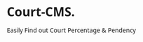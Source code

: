 # Court-CMS.
Easily Find out Court Percentage &amp; Pendency 
<html lang="en">
<head>
    <meta charset="UTF-8">
    <meta name="viewport" content="width=device-width, initial-scale=1.0">
    <title>Court Case Management System</title>
    <link rel="stylesheet" href="https://cdnjs.cloudflare.com/ajax/libs/font-awesome/6.4.0/css/all.min.css">
    <style>
        * {
            margin: 0;
            padding: 0;
            box-sizing: border-box;
            font-family: 'Segoe UI', Tahoma, Geneva, Verdana, sans-serif;
        }
        
        body {
            background: linear-gradient(135deg, #e0e7ff 0%, #c3cfe2 100%);
            min-height: 100vh;
            padding: 20px;
            color: #333;
        }
        
        .container {
            max-width: 1200px;
            margin: 0 auto;
        }
        
        header {
            background: #1a237e;
            color: white;
            padding: 15px 20px;
            border-radius: 10px 10px 0 0;
            display: flex;
            justify-content: space-between;
            align-items: center;
            box-shadow: 0 4px 6px rgba(0, 0, 0, 0.1);
        }
        
        .logo {
            display: flex;
            align-items: center;
            gap: 10px;
        }
        
        .logo i {
            font-size: 24px;
            color: #ffd54f;
        }
        
        .controls {
            display: flex;
            gap: 10px;
        }
        
        .btn {
            padding: 8px 15px;
            border: none;
            border-radius: 5px;
            cursor: pointer;
            font-weight: 500;
            display: flex;
            align-items: center;
            gap: 5px;
            transition: all 0.3s;
        }
        
        .btn-primary {
            background: #1565c0;
            color: white;
        }
        
        .btn-primary:hover {
            background: #0d47a1;
        }
        
        .btn-success {
            background: #2e7d32;
            color: white;
        }
        
        .btn-success:hover {
            background: #1b5e20;
        }
        
        .btn-danger {
            background: #c62828;
            color: white;
        }
        
        .btn-danger:hover {
            background: #b71c1c;
        }
        
        .btn-warning {
            background: #ef6c00;
            color: white;
        }
        
        .btn-warning:hover {
            background: #e65100;
        }
        
        .court-info {
            background: white;
            padding: 20px;
            border-radius: 0 0 10px 10px;
            box-shadow: 0 4px 6px rgba(0, 0, 0, 0.1);
            margin-bottom: 20px;
        }
        
        .court-name {
            font-size: 24px;
            font-weight: 600;
            margin-bottom: 15px;
            color: #1a237e;
            text-align: center;
            padding: 10px;
            border: 1px dashed #7986cb;
            background-color: #e8eaf6;
            border-radius: 5px;
        }
        
        .date-display {
            display: flex;
            justify-content: space-between;
            margin-bottom: 20px;
            background: #e3f2fd;
            padding: 10px 15px;
            border-radius: 5px;
            font-weight: 500;
            color: #1565c0;
            border: 1px solid #bbdefb;
        }
        
        .dashboard {
            display: grid;
            grid-template-columns: 1fr;
            gap: 20px;
            margin-bottom: 20px;
        }
        
        .data-table {
            background: white;
            border-radius: 10px;
            padding: 20px;
            box-shadow: 0 4px 6px rgba(0, 0, 0, 0.1);
            border: 1px solid #e0e0e0;
        }
        
        .data-table h2 {
            margin-bottom: 15px;
            color: #1a237e;
            padding-bottom: 10px;
            border-bottom: 2px solid #e0e0e0;
        }
        
        table {
            width: 100%;
            border-collapse: collapse;
        }
        
        th, td {
            padding: 12px 15px;
            text-align: center;
            border-bottom: 1px solid #ddd;
        }
        
        th {
            background-color: #f5f5f5;
            font-weight: 600;
            color: #1a237e;
        }
        
        tr:nth-child(even) {
            background-color: #f9f9f9;
        }
        
        tr:hover {
            background-color: #f5f5f5;
        }
        
        input[type="number"] {
            width: 60px;
            padding: 8px;
            border: 1px solid #ddd;
            border-radius: 4px;
            text-align: center;
            font-weight: bold;
        }
        
        .case-note {
            font-size: 12px;
            color: #666;
            text-align: left;
            padding: 4px 0;
            font-style: italic;
        }
        
        .summary {
            display: none;
        }
        
        .target-message {
            background: #e8f5e9;
            padding: 15px;
            border-radius: 8px;
            margin-top: 20px;
            border-left: 4px solid #2e7d32;
            color: #1b5e20;
        }
        
        .report {
            background: white;
            border-radius: 10px;
            padding: 30px;
            box-shadow: 0 4px 6px rgba(0, 0, 0, 0.1);
            margin-top: 30px;
            display: none;
            border: 1px solid #e0e0e0;
        }
        
        .report-header {
            text-align: center;
            margin-bottom: 30px;
        }
        
        .report-header h1 {
            color: #1a237e;
            margin-bottom: 10px;
        }
        
        .report-header p {
            color: #666;
            font-size: 18px;
        }
        
        .report-table {
            margin-bottom: 30px;
            width: 100%;
        }
        
        .report-table h3 {
            margin-bottom: 15px;
            color: #1a237e;
            padding-bottom: 10px;
            border-bottom: 2px solid #e0e0e0;
        }
        
        .signature {
            margin-top: 50px;
            text-align: center;
        }
        
        .signature p {
            margin-bottom: 5px;
        }
        
        .signature-line {
            margin-top: 60px;
            border-top: 1px solid #333;
            width: 250px;
            margin: 0 auto;
            padding-top: 5px;
        }
        
        .action-buttons {
            display: flex;
            justify-content: center;
            gap: 15px;
            margin-top: 30px;
        }
        
        .achieved-badge {
            background-color: #2e7d32;
            color: white;
            padding: 5px 10px;
            border-radius: 20px;
            font-size: 14px;
            margin-left: 10px;
        }
        
        .edit-court-modal {
            display: none;
            position: fixed;
            top: 0;
            left: 0;
            width: 100%;
            height: 100%;
            background-color: rgba(0, 0, 0, 0.5);
            z-index: 1000;
            justify-content: center;
            align-items: center;
        }
        
        .modal-content {
            background-color: white;
            padding: 30px;
            border-radius: 10px;
            width: 500px;
            max-width: 90%;
            box-shadow: 0 5px 15px rgba(0, 0, 0, 0.3);
        }
        
        .modal-header {
            display: flex;
            justify-content: space-between;
            align-items: center;
            margin-bottom: 20px;
        }
        
        .modal-header h2 {
            color: #1a237e;
            margin: 0;
        }
        
        .close-modal {
            background: none;
            border: none;
            font-size: 24px;
            cursor: pointer;
            color: #666;
        }
        
        .court-name-input {
            width: 100%;
            padding: 12px;
            border: 1px solid #ddd;
            border-radius: 5px;
            font-size: 16px;
            margin-bottom: 20px;
        }
        
        .modal-actions {
            display: flex;
            justify-content: flex-end;
            gap: 10px;
        }
        
        .save-notification {
            position: fixed;
            bottom: 20px;
            right: 20px;
            background: #2e7d32;
            color: white;
            padding: 10px 20px;
            border-radius: 5px;
            box-shadow: 0 4px 6px rgba(0, 0, 0, 0.1);
            display: none;
            z-index: 1000;
        }
        
        /* New styles for the updates */
        .percentage-bold {
            font-weight: bold;
        }
        
        .report-table table {
            border-left: 1px solid #ddd;
            border-right: 1px solid #ddd;
        }
        
        .report-table table th, 
        .report-table table td {
            border-left: 1px solid #ddd;
            border-right: 1px solid #ddd;
        }
        
        .report-bold {
            font-weight: bold;
        }
        
        @media print {
            body * {
                visibility: hidden;
            }
            .report, .report * {
                visibility: visible;
            }
            .report {
                position: absolute;
                left: 0;
                top: 0;
                width: 100%;
            }
            .no-print {
                display: none;
            }
        }
        
        @media (max-width: 768px) {
            .dashboard {
                grid-template-columns: 1fr;
            }
            
            header {
                flex-direction: column;
                gap: 10px;
            }
            
            .controls {
                width: 100%;
                justify-content: center;
            }
        }
    </style>
</head>
<body>
    <div class="container">
        <header>
            <div class="logo">
                <i class="fas fa-balance-scale"></i>
                <span>Court Case Management System</span>
            </div>
            <div class="controls">
                <button class="btn btn-warning" id="updateCourtBtn">
                    <i class="fas fa-edit"></i> Update Court Name
                </button>
                <button class="btn btn-primary" id="refreshBtn">
                    <i class="fas fa-sync-alt"></i> Refresh
                </button>
                <button class="btn btn-success" id="saveBtn">
                    <i class="fas fa-save"></i> Local Save
                </button>
            </div>
        </header>

        <div class="court-info">
            <div class="court-name" id="courtName">In the Court of District and Sessions Judge, Battagram</div>
            <div class="date-display">
                <span id="currentDate">1-Aug to 23-Aug-25</span>
                <span id="currentTime">12:50:59 PM</span>
            </div>
            
            <div class="dashboard">
                <div class="data-table">
                    <h2>Case Management</h2>
                    <table>
                        <thead>
                            <tr>
                                <th>Types</th>
                                <th>Criminal</th>
                                <th>Civil</th>
                                <th>Total</th>
                            </tr>
                        </thead>
                        <tbody>
                            <tr>
                                <td>Previous Month (July) Pendency</td>
                                <td><input type="number" id="prevCriminal" value="10"></td>
                                <td><input type="number" id="prevCivil" value="10"></td>
                                <td id="prevTotal">20</td>
                            </tr>
                            <tr>
                                <td>INSTITUTION CASES</td>
                                <td><input type="number" id="instCriminal" value="10"></td>
                                <td><input type="number" id="instCivil" value="10"></td>
                                <td id="instTotal">20</td>
                            </tr>
                            <tr>
                                <td>
                                    DISPOSED CASES
                                    <div class="case-note">Do not add Transfer Out Cases here</div>
                                </td>
                                <td><input type="number" id="dispCriminal" value="10"></td>
                                <td><input type="number" id="dispCivil" value="10"></td>
                                <td id="dispTotal">20</td>
                            </tr>
                            <tr>
                                <td>
                                    Transfer In Cases
                                    <div class="case-note">Not effect institution % but effect (+) in Pendency only</div>
                                </td>
                                <td><input type="number" id="inCriminal" value="10"></td>
                                <td><input type="number" id="inCivil" value="10"></td>
                                <td id="inTotal">20</td>
                            </tr>
                            <tr>
                                <td>
                                    Transfer Out Cases
                                    <div class="case-note">Not effect Disposed % but effect (-) Pendency only</div>
                                </td>
                                <td><input type="number" id="outCriminal" value="10"></td>
                                <td><input type="number" id="outCivil" value="10"></td>
                                <td id="outTotal">20</td>
                            </tr>
                            <tr>
                                <td>Percentage</td>
                                <td id="percentCriminal" class="percentage-bold">100.00%</td>
                                <td id="percentCivil" class="percentage-bold">100.00%</td>
                                <td id="percentTotal" class="percentage-bold">100.00%</td>
                            </tr>
                        </tbody>
                    </table>
                </div>
                
                <div class="summary">
                    <h2>Summary</h2>
                    <div class="summary-item">
                        <span>Target</span>
                        <span>110%</span>
                    </div>
                    <div class="target-message" id="targetMessage">
                        At this stage, if the given number of pending cases are disposed of,
                        this Court will achieve 110% of its disposal target.
                    </div>
                    <div class="summary-item">
                        <span>Total Current Pendency</span>
                        <span id="totalPendency">20</span>
                    </div>
                    <div class="summary-item">
                        <span>Criminal Pendency</span>
                        <span id="criminalPendency">10</span>
                    </div>
                    <div class="summary-item">
                        <span>Civil Pendency</span>
                        <span id="civilPendency">10</span>
                    </div>
                    <div class="summary-item">
                        <span>Target Need Cases</span>
                        <span id="additionalCases">0</span>
                    </div>
                </div>
            </div>
            
            <button class="btn btn-success" id="generateReport" style="width: 100%; margin-top: 20px;">
                <i class="fas fa-file-pdf"></i> Generate Report
            </button>
        </div>

        <div class="report" id="reportSection">
            <div class="report-header">
                <h1 id="reportCourtName">In the Court of District and Sessions Judge, Battagram</h1>
                <p><strong>Percentage Target & Pendency</strong></p>
                <p id="reportDate">Saturday, August 23, 2025</p>
            </div>
            
            <div class="report-table">
                <h3>Current Percentage</h3>
                <table>
                    <thead>
                        <tr>
                            <th>Type</th>
                            <th>Institution Cases</th>
                            <th>Disposed Cases</th>
                            <th>Percentage</th>
                        </tr>
                    </thead>
                    <tbody>
                        <tr>
                            <td><strong>Criminal Cases</strong></td>
                            <td id="repInstCriminal">10</td>
                            <td id="repDispCriminal">10</td>
                            <td id="repPercentCriminal" class="report-bold">100.00%</td>
                        </tr>
                        <tr>
                            <td><strong>Civil Cases</strong></td>
                            <td id="repInstCivil">10</td>
                            <td id="repDispCivil">10</td>
                            <td id="repPercentCivil" class="report-bold">100.00%</td>
                        </tr>
                        <tr>
                            <td class="report-bold">Total Cases</td>
                            <td id="repInstTotal" class="report-bold">20</td>
                            <td id="repDispTotal" class="report-bold">20</td>
                            <td id="repPercentTotal" class="report-bold">100.00%</td>
                        </tr>
                    </tbody>
                </table>
            </div>
            
            <div class="target-message" id="repTargetMessage">
                At this stage, if the given number of pending cases are disposed of, this Court will achieve 110% of its disposal target.
            </div>
            
            <div class="report-table">
                <h3>Current total Pendency till now</h3>
                <table>
                    <thead>
                        <tr>
                            <th>Type</th>
                            <th>Criminal</th>
                            <th>Civil</th>
                            <th>Total</th>
                        </tr>
                    </thead>
                    <tbody>
                        <tr>
                            <td>Current Month Cases</td>
                            <td id="repCurCriminal">10</td>
                            <td id="repCurCivil">10</td>
                            <td id="repCurTotal">20</td>
                        </tr>
                        <tr>
                            <td>Transfer in Cases</td>
                            <td id="repInCriminal">10</td>
                            <td id="repInCivil">10</td>
                            <td id="repInTotal">20</td>
                        </tr>
                        <tr>
                            <td>Transfer Out Cases</td>
                            <td id="repOutCriminal">10</td>
                            <td id="repOutCivil">10</td>
                            <td id="repOutTotal">20</td>
                        </tr>
                        <tr>
                            <td class="report-bold">Total Pendency</td>
                            <td id="repTotalCriminal" class="report-bold">20</td>
                            <td id="repTotalCivil" class="report-bold">20</td>
                            <td id="repGrandTotal" class="report-bold">40</td>
                        </tr>
                    </tbody>
                </table>
            </div>
            
            <div class="signature">
                <div class="signature-line">
                    <p>SIGNATURE</p>
                </div>
                <p>Reader/Muharrir</p>
            </div>
            
            <div class="action-buttons no-print">
                <button class="btn btn-danger" onclick="window.print()">
                    <i class="fas fa-download"></i> Download PDF
                </button>
                <button class="btn btn-primary" id="backBtn">
                    <i class="fas fa-arrow-left"></i> Back to Entries
                </button>
            </div>
        </div>
    </div>

    <div class="edit-court-modal" id="courtModal">
        <div class="modal-content">
            <div class="modal-header">
                <h2>Update Court Name</h2>
                <button class="close-modal" id="closeModal">&times;</button>
            </div>
            <input type="text" class="court-name-input" id="courtNameInput" placeholder="Enter court name">
            <div class="modal-actions">
                <button class="btn btn-primary" id="saveCourtName">Save Changes</button>
                <button class="btn btn-danger" id="cancelCourtName">Cancel</button>
            </div>
        </div>
    </div>

    <div class="save-notification" id="saveNotification">
        <i class="fas fa-check-circle"></i> Data saved successfully!
    </div>

    <script>
        // Format date as "1-Aug", "2-Aug", etc.
        function formatDate(date) {
            const day = date.getDate();
            const month = date.toLocaleString('default', { month: 'short' });
            return `${day}-${month}`;
        }
        
        // Format date for report header
        function formatReportDate(date) {
            const options = { weekday: 'long', year: 'numeric', month: 'long', day: 'numeric' };
            return date.toLocaleDateString('en-US', options);
        }
        
        // Update current date and time
        function updateDateTime() {
            const now = new Date();
            
            // Get first day of current month
            const firstDay = new Date(now.getFullYear(), now.getMonth(), 1);
            
            // Format date range (1-Aug to CurrentDate)
            const dateRange = `${formatDate(firstDay)} to ${formatDate(now)}-${now.getFullYear().toString().slice(-2)}`;
            document.getElementById('currentDate').textContent = dateRange;
            
            // Update time
            const timeString = now.toLocaleTimeString('en-US', { 
                hour: '2-digit', 
                minute: '2-digit', 
                second: '2-digit',
                hour12: true 
            });
            document.getElementById('currentTime').textContent = timeString;
            
            // Update report date
            document.getElementById('reportDate').textContent = formatReportDate(now);
        }
        
        // Initial date/time update and set interval
        updateDateTime();
        setInterval(updateDateTime, 1000);
        
        // Save all data to localStorage
        function saveDataToLocalStorage() {
            const data = {
                courtName: document.getElementById('courtName').textContent,
                prevCriminal: document.getElementById('prevCriminal').value,
                prevCivil: document.getElementById('prevCivil').value,
                instCriminal: document.getElementById('instCriminal').value,
                instCivil: document.getElementById('instCivil').value,
                dispCriminal: document.getElementById('dispCriminal').value,
                dispCivil: document.getElementById('dispCivil').value,
                inCriminal: document.getElementById('inCriminal').value,
                inCivil: document.getElementById('inCivil').value,
                outCriminal: document.getElementById('outCriminal').value,
                outCivil: document.getElementById('outCivil').value
            };
            
            localStorage.setItem('courtCaseData', JSON.stringify(data));
            
            // Show save notification
            const notification = document.getElementById('saveNotification');
            notification.style.display = 'block';
            setTimeout(() => {
                notification.style.display = 'none';
            }, 3000);
        }
        
        // Load data from localStorage
        function loadDataFromLocalStorage() {
            const savedData = localStorage.getItem('courtCaseData');
            if (savedData) {
                const data = JSON.parse(savedData);
                
                document.getElementById('courtName').textContent = data.courtName;
                document.getElementById('prevCriminal').value = data.prevCriminal;
                document.getElementById('prevCivil').value = data.prevCivil;
                document.getElementById('instCriminal').value = data.instCriminal;
                document.getElementById('instCivil').value = data.instCivil;
                document.getElementById('dispCriminal').value = data.dispCriminal;
                document.getElementById('dispCivil').value = data.dispCivil;
                document.getElementById('inCriminal').value = data.inCriminal;
                document.getElementById('inCivil').value = data.inCivil;
                document.getElementById('outCriminal').value = data.outCriminal;
                document.getElementById('outCivil').value = data.outCivil;
                
                calculateTotals();
            }
        }
        
        // Calculate totals and percentages
        function calculateTotals() {
            // Get input values
            const prevCriminal = parseInt(document.getElementById('prevCriminal').value) || 0;
            const prevCivil = parseInt(document.getElementById('prevCivil').value) || 0;
            const instCriminal = parseInt(document.getElementById('instCriminal').value) || 0;
            const instCivil = parseInt(document.getElementById('instCivil').value) || 0;
            const dispCriminal = parseInt(document.getElementById('dispCriminal').value) || 0;
            const dispCivil = parseInt(document.getElementById('dispCivil').value) || 0;
            const inCriminal = parseInt(document.getElementById('inCriminal').value) || 0;
            const inCivil = parseInt(document.getElementById('inCivil').value) || 0;
            const outCriminal = parseInt(document.getElementById('outCriminal').value) || 0;
            const outCivil = parseInt(document.getElementById('outCivil').value) || 0;
            
            // Calculate totals
            document.getElementById('prevTotal').textContent = prevCriminal + prevCivil;
            document.getElementById('instTotal').textContent = instCriminal + instCivil;
            document.getElementById('dispTotal').textContent = dispCriminal + dispCivil;
            document.getElementById('inTotal').textContent = inCriminal + inCivil;
            document.getElementById('outTotal').textContent = outCriminal + outCivil;
            
            // Calculate percentages
            const percentCriminal = instCriminal > 0 ? (dispCriminal / instCriminal * 100).toFixed(2) : "0.00";
            const percentCivil = instCivil > 0 ? (dispCivil / instCivil * 100).toFixed(2) : "0.00";
            const percentTotal = (instCriminal + instCivil) > 0 ? 
                ((dispCriminal + dispCivil) / (instCriminal + instCivil) * 100).toFixed(2) : "0.00";
            
            document.getElementById('percentCriminal').textContent = percentCriminal + "%";
            document.getElementById('percentCivil').textContent = percentCivil + "%";
            document.getElementById('percentTotal').textContent = percentTotal + "%";
            
            // Calculate pendency using the formula: (Previous Month Pendency + Institution Cases + Transfer In) - (Disposed Cases + Transfer Out)
            const criminalPendency = prevCriminal + instCriminal + inCriminal - dispCriminal - outCriminal;
            const civilPendency = prevCivil + instCivil + inCivil - dispCivil - outCivil;
            const totalPendency = criminalPendency + civilPendency;
            
            document.getElementById('criminalPendency').textContent = criminalPendency;
            document.getElementById('civilPendency').textContent = civilPendency;
            document.getElementById('totalPendency').textContent = totalPendency;
            
            // Calculate additional cases needed using the formula: =IF(D7>=110%, "Achieved", MAX(0, ROUNDUP(B7*1.1, 0) - C7))
            const totalInstitution = instCriminal + instCivil;
            const totalDisposed = dispCriminal + dispCivil;
            const disposalPercentage = totalInstitution > 0 ? (totalDisposed / totalInstitution * 100) : 0;
            
            let additionalCasesNeeded = 0;
            let targetMessage = "At this stage, if the given number of pending cases are disposed of, this Court will achieve 110% of its disposal target.";
            
            if (disposalPercentage >= 110) {
                additionalCasesNeeded = "Achieved";
                targetMessage = "<strong>This Court has already achieved 110% of its disposal target!</strong>";
            } else {
                additionalCasesNeeded = Math.max(0, Math.ceil(totalInstitution * 1.1) - totalDisposed);
                targetMessage = `At this stage, if <strong>${additionalCasesNeeded}</strong> more cases are disposed of, this Court will achieve 110% of its disposal target.`;
            }
            
            document.getElementById('additionalCases').textContent = additionalCasesNeeded;
            document.getElementById('targetMessage').innerHTML = targetMessage;
            if (disposalPercentage >= 110) {
                document.getElementById('targetMessage').innerHTML += ' <span class="achieved-badge">Target Achieved!</span>';
            }
        }
        
        // Set up event listeners for input changes
        const inputs = document.querySelectorAll('input[type="number"]');
        inputs.forEach(input => {
            input.addEventListener('input', calculateTotals);
        });
        
        // Load saved data when page loads
        window.addEventListener('DOMContentLoaded', (event) => {
            loadDataFromLocalStorage();
        });
        
        // Initial calculation
        calculateTotals();
        
        // Generate report
        document.getElementById('generateReport').addEventListener('click', function() {
            // Get input values
            const prevCriminal = parseInt(document.getElementById('prevCriminal').value) || 0;
            const prevCivil = parseInt(document.getElementById('prevCivil').value) || 0;
            const instCriminal = parseInt(document.getElementById('instCriminal').value) || 0;
            const instCivil = parseInt(document.getElementById('instCivil').value) || 0;
            const dispCriminal = parseInt(document.getElementById('dispCriminal').value) || 0;
            const dispCivil = parseInt(document.getElementById('dispCivil').value) || 0;
            const inCriminal = parseInt(document.getElementById('inCriminal').value) || 0;
            inCivil = parseInt(document.getElementById('inCivil').value) || 0;
            const outCriminal = parseInt(document.getElementById('outCriminal').value) || 0;
            const outCivil = parseInt(document.getElementById('outCivil').value) || 0;
            
            // Update report values
            document.getElementById('repInstCriminal').textContent = instCriminal;
            document.getElementById('repInstCivil').textContent = instCivil;
            document.getElementById('repInstTotal').textContent = instCriminal + instCivil;
            
            document.getElementById('repDispCriminal').textContent = dispCriminal;
            document.getElementById('repDispCivil').textContent = dispCivil;
            document.getElementById('repDispTotal').textContent = dispCriminal + dispCivil;
            
            document.getElementById('repPercentCriminal').textContent = document.getElementById('percentCriminal').textContent;
            document.getElementById('repPercentCivil').textContent = document.getElementById('percentCivil').textContent;
            document.getElementById('repPercentTotal').textContent = document.getElementById('percentTotal').textContent;
            
            // Calculate Current Month Cases using formula: Previous Month Cases + Institution Cases - Disposed Cases
            const currentMonthCriminal = prevCriminal + instCriminal - dispCriminal;
            const currentMonthCivil = prevCivil + instCivil - dispCivil;
            
            document.getElementById('repCurCriminal').textContent = currentMonthCriminal;
            document.getElementById('repCurCivil').textContent = currentMonthCivil;
            document.getElementById('repCurTotal').textContent = currentMonthCriminal + currentMonthCivil;
            
            document.getElementById('repInCriminal').textContent = inCriminal;
            document.getElementById('repInCivil').textContent = inCivil;
            document.getElementById('repInTotal').textContent = inCriminal + inCivil;
            
            document.getElementById('repOutCriminal').textContent = outCriminal;
            document.getElementById('repOutCivil').textContent = outCivil;
            document.getElementById('repOutTotal').textContent = outCriminal + outCivil;
            
            // Calculate Total Pendency using formula: Previous Month Cases + Institution Cases - Disposed Cases + Transfer In Cases - Transfer Out Cases
            const totalPendencyCriminal = prevCriminal + instCriminal - dispCriminal + inCriminal - outCriminal;
            const totalPendencyCivil = prevCivil + instCivil - dispCivil + inCivil - outCivil;
            
            document.getElementById('repTotalCriminal').textContent = totalPendencyCriminal;
            document.getElementById('repTotalCivil').textContent = totalPendencyCivil;
            document.getElementById('repGrandTotal').textContent = totalPendencyCriminal + totalPendencyCivil;
            
            // Update court name in report
            document.getElementById('reportCourtName').textContent = document.getElementById('courtName').textContent;
            
            // Update target message in report
            document.getElementById('repTargetMessage').innerHTML = document.getElementById('targetMessage').innerHTML;
            
            // Show report section
            document.getElementById('reportSection').style.display = 'block';
            
            // Scroll to report
            document.getElementById('reportSection').scrollIntoView({ behavior: 'smooth' });
        });
        
        // Back to entries button
        document.getElementById('backBtn').addEventListener('click', function() {
            document.getElementById('reportSection').style.display = 'none';
        });
        
        // Refresh button
        document.getElementById('refreshBtn').addEventListener('click', function() {
            if (confirm('Are you sure you want to refresh all data? This will reset all values.')) {
                inputs.forEach(input => {
                    input.value = '0';
                });
                calculateTotals();
                // Clear saved data
                localStorage.removeItem('courtCaseData');
            }
        });
        
        // Save button - save data to localStorage
        document.getElementById('saveBtn').addEventListener('click', function() {
            saveDataToLocalStorage();
        });
        
        // Court name editing functionality
        const courtModal = document.getElementById('courtModal');
        const courtNameInput = document.getElementById('courtNameInput');
        const courtNameElement = document.getElementById('courtName');
        const updateCourtBtn = document.getElementById('updateCourtBtn');
        const closeModal = document.getElementById('closeModal');
        const cancelCourtName = document.getElementById('cancelCourtName');
        const saveCourtName = document.getElementById('saveCourtName');
        
        // Open modal
        updateCourtBtn.addEventListener('click', function() {
            courtNameInput.value = courtNameElement.textContent;
            courtModal.style.display = 'flex';
        });
        
        // Close modal
        function closeCourtModal() {
            courtModal.style.display = 'none';
        }
        
        closeModal.addEventListener('click', closeCourtModal);
        cancelCourtName.addEventListener('click', closeCourtModal);
        
        // Save court name
        saveCourtName.addEventListener('click', function() {
            const newCourtName = courtNameInput.value.trim();
            if (newCourtName) {
                courtNameElement.textContent = newCourtName;
                closeCourtModal();
                // Save the updated court name
                saveDataToLocalStorage();
            } else {
                alert('Court name cannot be empty!');
            }
        });
        
        // Close modal if clicked outside
        window.addEventListener('click', function(event) {
            if (event.target === courtModal) {
                closeCourtModal();
            }
        });
        
        // Auto-save when inputs change (optional)
        inputs.forEach(input => {
            input.addEventListener('change', saveDataToLocalStorage);
        });
    </script>
</body>
</html>
